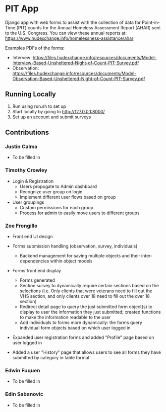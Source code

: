 # PIT App

Django app with web forms to assist with the collection of data for Point-in-Time (PIT) counts for the Annual Homeless Assessment Report (AHAR) sent to the U.S. Congress. You can view these annual reports at:
https://www.hudexchange.info/homelessness-assistance/ahar

Examples PDFs of the forms:
 - Intervew: https://files.hudexchange.info/resources/documents/Model-Interview-Based-Unsheltered-Night-of-Count-PIT-Survey.pdf
 - Observation: https://files.hudexchange.info/resources/documents/Model-Observation-Based-Unsheltered-Night-of-Count-PIT-Survey.pdf 

## Running Locally
1. Run using run.sh to set up
2. Start locally by going to http://127.0.0.1:8000/
3. Set up an account and submit surveys

## Contributions
### Justin Calma
* To be filled in 

### Timothy Crowley
* Login & Registration
    * Users propogate to Admin dashboard
    * Recognize user group on login
    * Implement different user flows based on group
* User groupings
    * Custom permissions for each group
    * Process for admin to easily move users to different groups

### Zoe Frongillo
* Front end UI design
* Forms submission handling (observation, survey, individuals)
    * Backend management for saving multiple objects and their inter-dependencies within object models

* Forms front end display
    * Forms generated
    * Section survey to dynamically require certain sections based on the selections (i.e. Only clients that were 
     veterans need to fill out the VHS section, and only clients over 18 need to fill out the over 18 section)
    * Redirect detail page to query the just submitted form object(s) to display to user the information they just submitted;
    created functions to make the information readable to the user
    * Add individuals to forms more dynamically: the forms query individual form objects based on which user logged in
* Expanded user registration forms and added "Profile" page based on user logged in
* Added a user "History" page that allows users to see all forms they have submitted by category in table format

### Edwin Fuquen
* To be filled in 

### Edin Sabanovic
* To be filled in 
